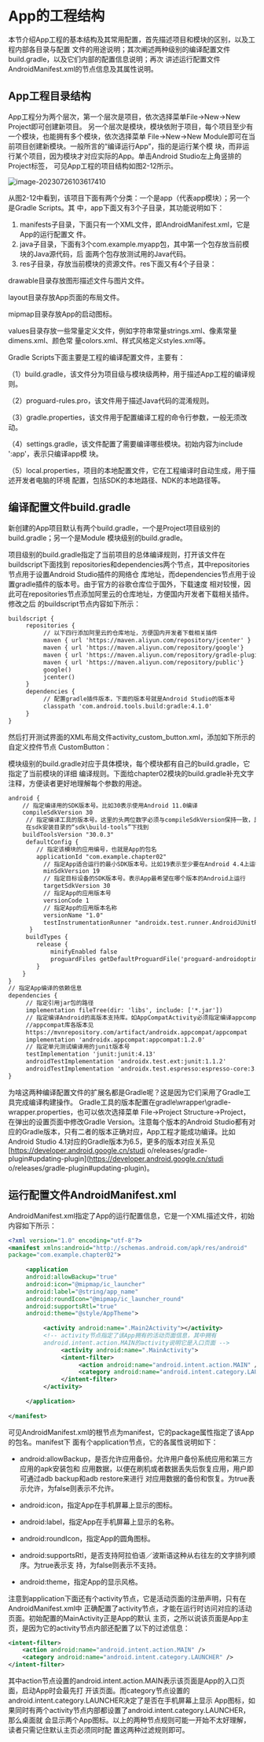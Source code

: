 

# App的工程结构

本节介绍App工程的基本结构及其常用配置，首先描述项目和模块的区别，以及工程内部各目录与配置 文件的用途说明；其次阐述两种级别的编译配置文件build.gradle，以及它们内部的配置信息说明；再次 讲述运行配置文件AndroidManifest.xml的节点信息及其属性说明。

## App工程目录结构

App工程分为两个层次，第一个层次是项目，依次选择菜单File→New→New Project即可创建新项目。 另一个层次是模块，模块依附于项目，每个项目至少有一个模块，也能拥有多个模块，依次选择菜单 File→New→New Module即可在当前项目创建新模块。一般所言的“编译运行App”，指的是运行某个模 块，而非运行某个项目，因为模块才对应实际的App。单击Android Studio左上角竖排的Project标签， 可见App工程的项目结构如图2-12所示。

![image-20230726103617410](/androidImages/image-20230726103617410.png)



从图2-12中看到，该项目下面有两个分类：一个是app（代表app模块）；另一个是Gradle Scripts。其 中，app下面又有3个子目录，其功能说明如下： 

1. manifests子目录，下面只有一个XML文件，即AndroidManifest.xml，它是App的运行配置文 件。 
2. java子目录，下面有3个com.example.myapp包，其中第一个包存放当前模块的Java源代码，后 面两个包存放测试用的Java代码。 
3. res子目录，存放当前模块的资源文件。res下面又有4个子目录：

 drawable目录存放图形描述文件与图片文件。 

layout目录存放App页面的布局文件。 

mipmap目录存放App的启动图标。 

values目录存放一些常量定义文件，例如字符串常量strings.xml、像素常量dimens.xml、颜色常 量colors.xml、样式风格定义styles.xml等。 

Gradle Scripts下面主要是工程的编译配置文件，主要有： 

（1）build.gradle，该文件分为项目级与模块级两种，用于描述App工程的编译规则。 

（2）proguard-rules.pro，该文件用于描述Java代码的混淆规则。 

（3）gradle.properties，该文件用于配置编译工程的命令行参数，一般无须改动。 

（4）settings.gradle，该文件配置了需要编译哪些模块。初始内容为include ':app'，表示只编译app模 块。 

（5）local.properties，项目的本地配置文件，它在工程编译时自动生成，用于描述开发者电脑的环境 配置，包括SDK的本地路径、NDK的本地路径等。


## 编译配置文件build.gradle



新创建的App项目默认有两个build.gradle，一个是Project项目级别的build.gradle；另一个是Module 模块级别的build.gradle。 

项目级别的build.gradle指定了当前项目的总体编译规则，打开该文件在buildscript下面找到 repositories和dependencies两个节点，其中repositories节点用于设置Android Studio插件的网络仓 库地址，而dependencies节点用于设置gradle插件的版本号。由于官方的谷歌仓库位于国外，下载速度 相对较慢，因此可在repositories节点添加阿里云的仓库地址，方便国内开发者下载相关插件。修改之后 的buildscript节点内容如下所示：

```xml
buildscript {
     repositories {
          // 以下四行添加阿里云的仓库地址，方便国内开发者下载相关插件
          maven { url 'https://maven.aliyun.com/repository/jcenter' }
          maven { url 'https://maven.aliyun.com/repository/google'}
          maven { url 'https://maven.aliyun.com/repository/gradle-plugin'}
          maven { url 'https://maven.aliyun.com/repository/public'}
          google()
          jcenter()
     }
     dependencies {
          // 配置gradle插件版本，下面的版本号就是Android Studio的版本号
          classpath 'com.android.tools.build:gradle:4.1.0'
     }
}
```

然后打开测试界面的XML布局文件activity_custom_button.xml，添加如下所示的自定义控件节点 CustomButton：

模块级别的build.gradle对应于具体模块，每个模块都有自己的build.gradle，它指定了当前模块的详细 编译规则。下面给chapter02模块的build.gradle补充文字注释，方便读者更好地理解每个参数的用途。

```xml
android {
	// 指定编译用的SDK版本号。比如30表示使用Android 11.0编译
	compileSdkVersion 30
     // 指定编译工具的版本号。这里的头两位数字必须与compileSdkVersion保持一致，具体的版本号可
     在sdk安装目录的“sdk\build-tools”下找到
	buildToolsVersion "30.0.3"
     defaultConfig {
     	// 指定该模块的应用编号，也就是App的包名
     	applicationId "com.example.chapter02"
          // 指定App适合运行的最小SDK版本号。比如19表示至少要在Android 4.4上运行
          minSdkVersion 19
          // 指定目标设备的SDK版本号。表示App最希望在哪个版本的Android上运行
          targetSdkVersion 30
          // 指定App的应用版本号
          versionCode 1
          // 指定App的应用版本名称
          versionName "1.0"
          testInstrumentationRunner "androidx.test.runner.AndroidJUnitRunner"
      }
     buildTypes {
     	release {
          	minifyEnabled false
			proguardFiles getDefaultProguardFile('proguard-androidoptimize.txt'), 'proguard-rules.pro'
		}
	}
}
// 指定App编译的依赖信息
dependencies {
     // 指定引用jar包的路径
     implementation fileTree(dir: 'libs', include: ['*.jar'])
     // 指定编译Android的高版本支持库。如AppCompatActivity必须指定编译appcompat库
     //appcompat库各版本见
     https://mvnrepository.com/artifact/androidx.appcompat/appcompat
     implementation 'androidx.appcompat:appcompat:1.2.0'
     // 指定单元测试编译用的junit版本号
     testImplementation 'junit:junit:4.13'
     androidTestImplementation 'androidx.test.ext:junit:1.1.2'
     androidTestImplementation 'androidx.test.espresso:espresso-core:3.3.0'
}
```

<div style="page-break-after: always;"></div>

为啥这两种编译配置文件的扩展名都是Gradle呢？这是因为它们采用了Gradle工具完成编译构建操作。 Gradle工具的版本配置在gradle\wrapper\gradle-wrapper.properties，也可以依次选择菜单 File→Project Structure→Project，在弹出的设置页面中修改Gradle Version。注意每个版本的Android Studio都有对应的Gradle版本，只有二者的版本正确对应，App工程才能成功编译。比如Android Studio 4.1对应的Gradle版本为6.5，更多的版本对应关系见[https://developer.android.google.cn/studi o/releases/gradle-plugin#updating-plugin](https://developer.android.google.cn/studi o/releases/gradle-plugin#updating-plugin)。

<div style="page-break-after: always;"></div>

## 运行配置文件AndroidManifest.xml



AndroidManifest.xml指定了App的运行配置信息，它是一个XML描述文件，初始内容如下所示：

```xml
<?xml version="1.0" encoding="utf-8"?>
<manifest xmlns:android="http://schemas.android.com/apk/res/android"
package="com.example.chapter02">
     
     <application
     android:allowBackup="true"
     android:icon="@mipmap/ic_launcher"
     android:label="@string/app_name"
     android:roundIcon="@mipmap/ic_launcher_round"
     android:supportsRtl="true"
     android:theme="@style/AppTheme">
          
          <activity android:name=".Main2Activity"></activity>
          <!-- activity节点指定了该App拥有的活动页面信息，其中拥有
          android.intent.action.MAIN的activity说明它是入口页面 -->
               <activity android:name=".MainActivity">
               <intent-filter>
                    <action android:name="android.intent.action.MAIN" />
                    <category android:name="android.intent.category.LAUNCHER" />
               </intent-filter>
          </activity>
          
     </application>
     
</manifest>
```



可见AndroidManifest.xml的根节点为manifest，它的package属性指定了该App的包名。manifest下 面有个application节点，它的各属性说明如下：



- android:allowBackup，是否允许应用备份。允许用户备份系统应用和第三方应用的apk安装包和 应用数据，以便在刷机或者数据丢失后恢复应用，用户即可通过adb backup和adb restore来进行 对应用数据的备份和恢复。为true表示允许，为false则表示不允许。 

- android:icon，指定App在手机屏幕上显示的图标。 

- android:label，指定App在手机屏幕上显示的名称。 

- android:roundIcon，指定App的圆角图标。 

- android:supportsRtl，是否支持阿拉伯语／波斯语这种从右往左的文字排列顺序。为true表示支 持，为false则表示不支持。 

- android:theme，指定App的显示风格。

  

注意到application下面还有个activity节点，它是活动页面的注册声明，只有在AndroidManifest.xml中 正确配置了activity节点，才能在运行时访问对应的活动页面。初始配置的MainActivity正是App的默认 主页，之所以说该页面是App主页，是因为它的activity节点内部还配置了以下的过滤信息：

```xml
<intent-filter>
	<action android:name="android.intent.action.MAIN" />
	<category android:name="android.intent.category.LAUNCHER" />
</intent-filter>
```



其中action节点设置的android.intent.action.MAIN表示该页面是App的入口页面，启动App时会最先打 开该页面。而category节点设置的android.intent.category.LAUNCHER决定了是否在手机屏幕上显示 App图标，如果同时有两个activity节点内部都设置了android.intent.category.LAUNCHER，那么桌面就 会显示两个App图标。以上的两种节点规则可能一开始不太好理解，读者只需记住默认主页必须同时配 置这两种过滤规则即可。

